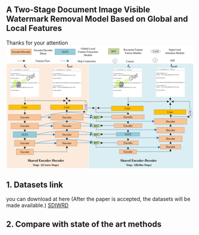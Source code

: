 ## A Two-Stage Document Image Visible Watermark Removal Model Based on Global and Local Features
Thanks for your attention
![](readme.assets/%E7%BD%91%E7%BB%9C%E7%BB%93%E6%9E%842.png)

## 1. Datasets link

you can download at here (After the paper is accepted, the datasets will be made available.)
[SDIWRD](https://drive.google.com/file/d/1adp32bOPN_O34L2RYmGshd3xUgaLdp-T/view?usp=sharing)


## 2. Compare with state of the art methods



